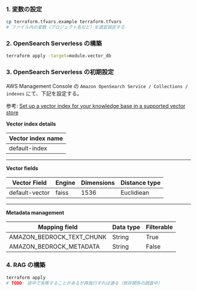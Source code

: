 ### 1. 変数の設定
```bash
cp terraform.tfvars.example terraform.tfvars
# ファイル内の変数（プロジェクト名など）を適宜設定する
```

### 2. OpenSearch Serverless の構築
```bash
terraform apply -target=module.vector_db
```

### 3. OpenSearch Serverless の初期設定
AWS Management Console の `Amazon OpenSearch Service / Collections / indexes` にて、下記を設定する。

参考: [Set up a vector index for your knowledge base in a supported vector store](https://docs.aws.amazon.com/ja_jp/bedrock/latest/userguide/knowledge-base-setup.html)

**Vector index details**

| Vector index name |
| --- |
| default-index |

---

**Vector fields**

| Vector Field | Engine | Dimensions | 	Distance type|
| --- | --- | --- | ---|
| default-vector | faiss | 1536 | Euclidiean |

---

**Metadata management**

| Mapping field | Data type | Filterable |
| --- | --- | --- |
| AMAZON_BEDROCK_TEXT_CHUNK | String | True |
| AMAZON_BEDROCK_METADATA | String | False |

### 4. RAG の構築
```bash
terraform apply
# TODO: 途中で失敗することがあるが再施行すれば通る（依存関係の調査中）
```
